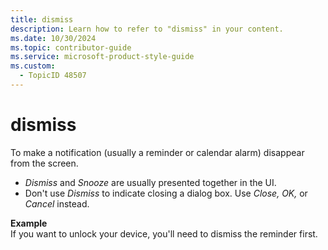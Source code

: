 ```yaml
---
title: dismiss
description: Learn how to refer to "dismiss" in your content.
ms.date: 10/30/2024
ms.topic: contributor-guide
ms.service: microsoft-product-style-guide
ms.custom:
  - TopicID 48507
---
```



# dismiss

To make a notification (usually a reminder or calendar alarm) disappear from the screen.

- *Dismiss* and *Snooze* are usually presented together in the UI.
- Don't use *Dismiss* to indicate closing a dialog box. Use *Close, OK,* or *Cancel* instead.

**Example**  
If you want to unlock your device, you'll need to dismiss the reminder first.